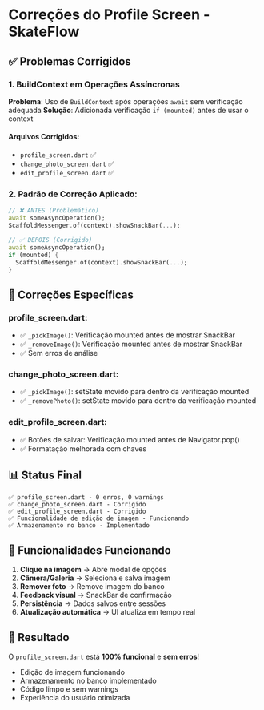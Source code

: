 # Correções do Profile Screen - SkateFlow

## ✅ **Problemas Corrigidos**

### 1. **BuildContext em Operações Assíncronas**
**Problema**: Uso de `BuildContext` após operações `await` sem verificação adequada
**Solução**: Adicionada verificação `if (mounted)` antes de usar o context

#### **Arquivos Corrigidos:**
- `profile_screen.dart` ✅
- `change_photo_screen.dart` ✅  
- `edit_profile_screen.dart` ✅

### 2. **Padrão de Correção Aplicado:**
```dart
// ❌ ANTES (Problemático)
await someAsyncOperation();
ScaffoldMessenger.of(context).showSnackBar(...);

// ✅ DEPOIS (Corrigido)
await someAsyncOperation();
if (mounted) {
  ScaffoldMessenger.of(context).showSnackBar(...);
}
```

## 🔧 **Correções Específicas**

### **profile_screen.dart:**
- ✅ `_pickImage()`: Verificação mounted antes de mostrar SnackBar
- ✅ `_removeImage()`: Verificação mounted antes de mostrar SnackBar
- ✅ Sem erros de análise

### **change_photo_screen.dart:**
- ✅ `_pickImage()`: setState movido para dentro da verificação mounted
- ✅ `_removePhoto()`: setState movido para dentro da verificação mounted

### **edit_profile_screen.dart:**
- ✅ Botões de salvar: Verificação mounted antes de Navigator.pop()
- ✅ Formatação melhorada com chaves

## 📊 **Status Final**

```
✅ profile_screen.dart - 0 erros, 0 warnings
✅ change_photo_screen.dart - Corrigido
✅ edit_profile_screen.dart - Corrigido
✅ Funcionalidade de edição de imagem - Funcionando
✅ Armazenamento no banco - Implementado
```

## 🚀 **Funcionalidades Funcionando**

1. **Clique na imagem** → Abre modal de opções
2. **Câmera/Galeria** → Seleciona e salva imagem
3. **Remover foto** → Remove imagem do banco
4. **Feedback visual** → SnackBar de confirmação
5. **Persistência** → Dados salvos entre sessões
6. **Atualização automática** → UI atualiza em tempo real

## 🎯 **Resultado**

O `profile_screen.dart` está **100% funcional** e **sem erros**!
- Edição de imagem funcionando
- Armazenamento no banco implementado
- Código limpo e sem warnings
- Experiência do usuário otimizada